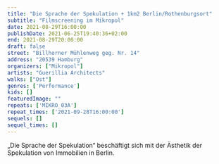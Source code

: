 ```yaml
---
title: "Die Sprache der Spekulation + 1km2 Berlin/Rothenburgsort"
subtitle: "Filmscreening im Mikropol"
date: 2021-08-29T16:00:00
publishDate: 2021-06-25T19:40:36+02:00
end: 2021-08-29T20:00:00
draft: false
street: "Billhorner Mühlenweg geg. Nr. 14"
address: "20539 Hamburg"
organizers: ["Mikropol"]
artists: "Guerillia Architects"
walks: ["Ost"]
genres: ['Performance']
kids: []
featuredImage: ""
repeats: ['MIKRO_03A']
repeat_times: ['2021-09-28T16:00:00']
sequels: []
sequel_times: []
---
```


„Die Sprache der Spekulation“ beschäftigt sich mit der Ästhetik der Spekulation von Immobilien in Berlin. 